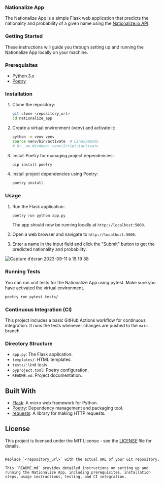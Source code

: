 


### Nationalize App

The Nationalize App is a simple Flask web application that predicts the nationality and probability of a given name using the [Nationalize.io API](https://api.nationalize.io/).

### Getting Started

These instructions will guide you through setting up and running the Nationalize App locally on your machine.

### Prerequisites

- Python 3.x
- [Poetry](https://python-poetry.org/)

### Installation

1. Clone the repository:

   ```bash
   git clone <repository_url>
   cd nationalize_app
   ```

2. Create a virtual environment (venv) and activate it:

   ```bash
   python -m venv venv
   source venv/bin/activate  # Linux/macOS
   # Or, on Windows: venv\Scripts\activate
   ```

3. Install Poetry for managing project dependencies:

   ```bash
   pip install poetry
   ```

4. Install project dependencies using Poetry:

   ```bash
   poetry install
   ```

### Usage

1. Run the Flask application:

   ```bash
   poetry run python app.py
   ```

   The app should now be running locally at `http://localhost:5000`.

2. Open a web browser and navigate to `http://localhost:5000`.

3. Enter a name in the input field and click the "Submit" button to get the predicted nationality and probability.

![Capture d’écran 2023-09-11 à 15 19 38](https://github.com/Badry2022/name_nationality/assets/48650518/61a570b5-4ca5-4427-98cb-666bf3be96d0)



### Running Tests

You can run unit tests for the Nationalize App using pytest. Make sure you have activated the virtual environment.

```bash
poetry run pytest tests/
```

### Continuous Integration (CI)

This project includes a basic GitHub Actions workflow for continuous integration. It runs the tests whenever changes are pushed to the `main` branch.

### Directory Structure

- `app.py`: The Flask application.
- `templates/`: HTML templates.
- `tests/`: Unit tests.
- `pyproject.toml`: Poetry configuration.
- `README.md`: Project documentation.

## Built With

- [Flask](https://flask.palletsprojects.com/): A micro web framework for Python.
- [Poetry](https://python-poetry.org/): Dependency management and packaging tool.
- [requests](https://pypi.org/project/requests/): A library for making HTTP requests.

## License

This project is licensed under the MIT License - see the [LICENSE](LICENSE) file for details.
```

Replace `<repository_url>` with the actual URL of your Git repository.

This `README.md` provides detailed instructions on setting up and running the Nationalize App, including prerequisites, installation steps, usage instructions, testing, and CI integration.
